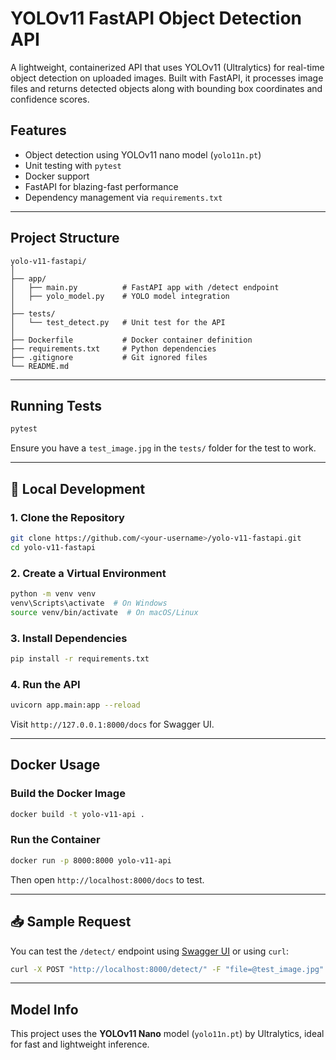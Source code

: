 
# YOLOv11 FastAPI Object Detection API

A lightweight, containerized API that uses YOLOv11 (Ultralytics) for real-time object detection on uploaded images. Built with FastAPI, it processes image files and returns detected objects along with bounding box coordinates and confidence scores.

##  Features

- Object detection using YOLOv11 nano model (`yolo11n.pt`)
- Unit testing with `pytest`
- Docker support
- FastAPI for blazing-fast performance
- Dependency management via `requirements.txt`

---

## Project Structure

```
yolo-v11-fastapi/
│
├── app/
│   ├── main.py          # FastAPI app with /detect endpoint
│   ├── yolo_model.py    # YOLO model integration
│
├── tests/
│   └── test_detect.py   # Unit test for the API
│
├── Dockerfile           # Docker container definition
├── requirements.txt     # Python dependencies
├── .gitignore           # Git ignored files
└── README.md
```

---

## Running Tests

```bash
pytest
```

Ensure you have a `test_image.jpg` in the `tests/` folder for the test to work.

---

## 🔧 Local Development

### 1. Clone the Repository

```bash
git clone https://github.com/<your-username>/yolo-v11-fastapi.git
cd yolo-v11-fastapi
```

### 2. Create a Virtual Environment

```bash
python -m venv venv
venv\Scripts\activate  # On Windows
source venv/bin/activate  # On macOS/Linux
```

### 3. Install Dependencies

```bash
pip install -r requirements.txt
```

### 4. Run the API

```bash
uvicorn app.main:app --reload
```

Visit `http://127.0.0.1:8000/docs` for Swagger UI.

---

## Docker Usage

### Build the Docker Image

```bash
docker build -t yolo-v11-api .
```

### Run the Container

```bash
docker run -p 8000:8000 yolo-v11-api
```

Then open `http://localhost:8000/docs` to test.

---

## 📥 Sample Request

You can test the `/detect/` endpoint using [Swagger UI](http://localhost:8000/docs) or using `curl`:

```bash
curl -X POST "http://localhost:8000/detect/" -F "file=@test_image.jpg"
```

---

## Model Info

This project uses the **YOLOv11 Nano** model (`yolo11n.pt`) by Ultralytics, ideal for fast and lightweight inference.
